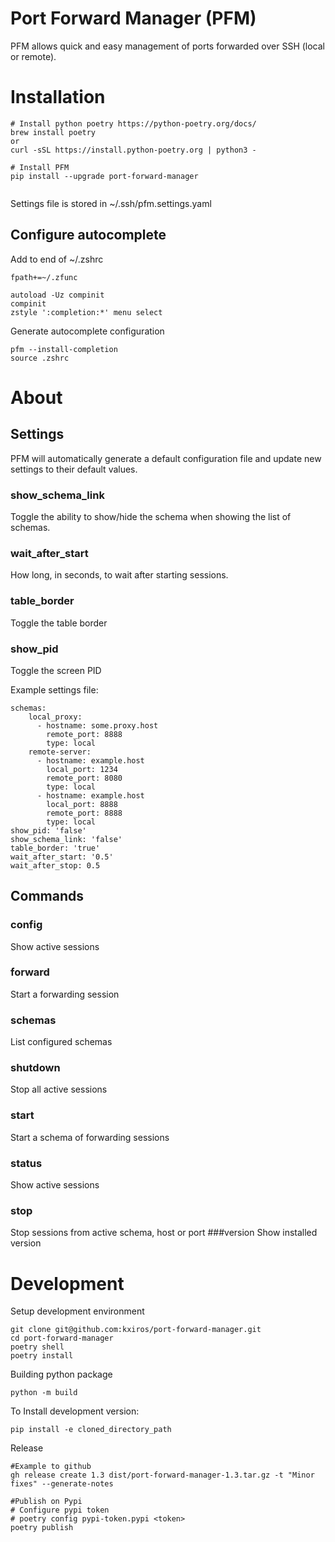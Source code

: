 # Port Forward Manager (PFM)
PFM allows quick and easy management of ports forwarded over SSH (local or remote).

# Installation

```
# Install python poetry https://python-poetry.org/docs/
brew install poetry
or
curl -sSL https://install.python-poetry.org | python3 -

# Install PFM
pip install --upgrade port-forward-manager


```

Settings file is stored in ~/.ssh/pfm.settings.yaml

## Configure autocomplete

Add to end of ~/.zshrc

```
fpath+=~/.zfunc

autoload -Uz compinit
compinit
zstyle ':completion:*' menu select

```

Generate autocomplete configuration

```
pfm --install-completion
source .zshrc
```
# About
## Settings
PFM will automatically generate a default configuration file and update new settings to their default values.


### show_schema_link
Toggle the ability to show/hide the schema when showing the list of schemas.
### wait_after_start 
How long, in seconds, to wait after starting sessions.
### table_border
Toggle the table border
### show_pid
Toggle the screen PID

Example settings file:
```
schemas:
    local_proxy:
      - hostname: some.proxy.host
        remote_port: 8888
        type: local
    remote-server:
      - hostname: example.host
        local_port: 1234
        remote_port: 8080
        type: local
      - hostname: example.host
        local_port: 8888
        remote_port: 8888
        type: local
show_pid: 'false'
show_schema_link: 'false'
table_border: 'true'
wait_after_start: '0.5'
wait_after_stop: 0.5
```

## Commands
### config
Show active sessions
### forward
Start a forwarding session
### schemas
List configured schemas
### shutdown
Stop all active sessions
### start
Start a schema of forwarding sessions
### status
Show active sessions
### stop
Stop sessions from active schema, host or port
###version
Show installed version

# Development
Setup development environment
```
git clone git@github.com:kxiros/port-forward-manager.git
cd port-forward-manager
poetry shell
poetry install
```

Building python package

```
python -m build
```


To Install development version:

```
pip install -e cloned_directory_path
```

Release
```
#Example to github
gh release create 1.3 dist/port-forward-manager-1.3.tar.gz -t "Minor fixes" --generate-notes

#Publish on Pypi
# Configure pypi token
# poetry config pypi-token.pypi <token>
poetry publish
```